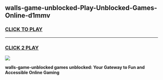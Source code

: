 
## walls-game-unblocked-Play-Unblocked-Games-Online-d1mmv
<h3>
<a href="https://premium76.site?title=walls-game-unblocked&ref=25A">CLICK TO PLAY</a></h3>
<hr>

<h3>
<a href="https://premium76.site?title=walls-game-unblocked&ref=25A">CLICK 2 PLAY</a>
  
</h3>

<a href="https://premium76.site?title=walls-game-unblocked&ref=25A"><img src="https://clearcache.store/games.png"></a>


**walls-game-unblocked games unblocked: Your Gateway to Fun and Accessible Online Gaming**
